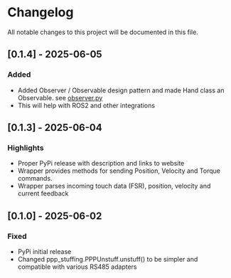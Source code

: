# Changelog

All notable changes to this project will be documented in this file.

## [0.1.4] - 2025-06-05
### Added
- Added Observer / Observable design pattern and made Hand class an Observable.
  see [observer.py](https://github.com/psyonicinc/ability-hand-api/blob/master/python/ah_wrapper/observer.py)
- This will help with ROS2 and other integrations


## [0.1.3] - 2025-06-04
### Highlights
- Proper PyPi release with description and links to website
- Wrapper provides methods for sending Position, Velocity and Torque commands. 
- Wrapper parses incoming touch data (FSR), position, velocity and current
  feedback

## [0.1.0] - 2025-06-02

### Fixed
- PyPi initial release
- Changed ppp_stuffing.PPPUnstuff.unstuff() to be simpler and compatible with
  various RS485 adapters 

